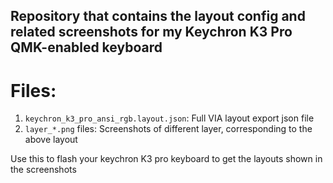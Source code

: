 ## Repository that contains the layout config and related screenshots for my Keychron K3 Pro QMK-enabled keyboard

# Files:
1. `keychron_k3_pro_ansi_rgb.layout.json`: Full VIA layout export json file
2. `layer_*.png` files: Screenshots of different layer, corresponding to the above layout

Use this to flash your keychron K3 pro keyboard to get the layouts shown in the screenshots
